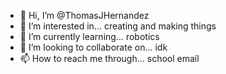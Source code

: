 - 👋 Hi, I’m @ThomasJHernandez
- 👀 I’m interested in... creating and making things 
- 🌱 I’m currently learning... robotics
- 💞️ I’m looking to collaborate on... idk
- 📫 How to reach me through... school email

<!---
ThomasJHernandez/ThomasJHernandez is a ✨ special ✨ repository because its `README.md` (this file) appears on your GitHub profile.
You can click the Preview link to take a look at your changes.
--->
